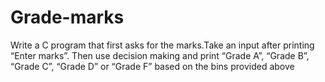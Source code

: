# Grade-marks
Write a C program that first asks for the marks.Take an input after printing “Enter marks”. Then use decision making and print “Grade A”, “Grade B”, “Grade C”, “Grade D” or “Grade F” based on the bins provided above
